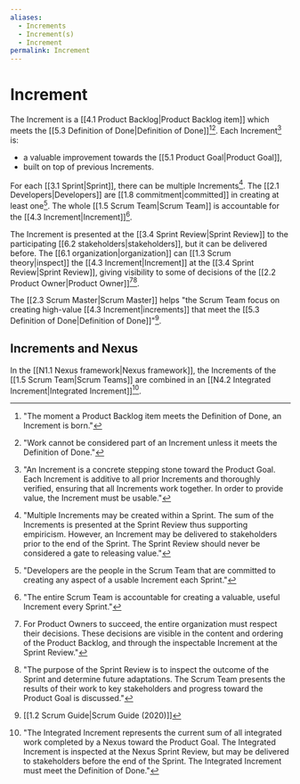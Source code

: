 ```yaml
---
aliases:
  - Increments
  - Increment(s)
  - Increment
permalink: Increment
---
```

# Increment

The Increment is a [[4.1 Product Backlog|Product Backlog item]] which meets the [[5.3 Definition of Done|Definition of Done]][^the-moment-a-pbi][^work-cannot-be]. Each Increment[^an-increment-is] is:
- a valuable improvement towards the [[5.1 Product Goal|Product Goal]],
- built on top of previous Increments.

[^an-increment-is]: "An Increment is a concrete stepping stone toward the Product Goal. Each Increment is additive to all prior Increments and thoroughly verified, ensuring that all Increments work together. In order to provide value, the Increment must be usable."[^scrum-guide-2020]
[^the-moment-a-pbi]: "The moment a Product Backlog item meets the Definition of Done, an Increment is born."[^scrum-guide-2020]
[^work-cannot-be]: "Work cannot be considered part of an Increment unless it meets the Definition of Done."[^scrum-guide-2020]

For each [[3.1 Sprint|Sprint]], there can be multiple Increments[^multiple-increments]. The [[2.1 Developers|Developers]] are [[1.8 commitment|committed]] in creating at least one[^developers-definition]. The whole [[1.5 Scrum Team|Scrum Team]] is accountable for the [[4.3 Increment|Increment]][^increment-sprint-accountability].

[^multiple-increments]: "Multiple Increments may be created within a Sprint. The sum of the Increments is presented at the Sprint Review thus supporting empiricism. However, an Increment may be delivered to stakeholders prior to the end of the Sprint. The Sprint Review should never be considered a gate to releasing value."[^scrum-guide-2020]
[^developers-definition]: "Developers are the people in the Scrum Team that are committed to creating any aspect of a usable Increment each Sprint."[^scrum-guide-2020]
[^increment-sprint-accountability]: "The entire Scrum Team is accountable for creating a valuable, useful Increment every Sprint."[^scrum-guide-2020]

The Increment is presented at the [[3.4 Sprint Review|Sprint Review]] to the participating [[6.2 stakeholders|stakeholders]], but it can be delivered before. The [[6.1 organization|organization]] can [[1.3 Scrum theory|inspect]] the [[4.3 Increment|Increment]] at the [[3.4 Sprint Review|Sprint Review]], giving visibility to some of decisions of the [[2.2 Product Owner|Product Owner]][^for-po-succeed][^purpose-sprint-review].

[^for-po-succeed]:For Product Owners to succeed, the entire organization must respect their decisions. These decisions are visible in the content and ordering of the Product Backlog, and through the inspectable Increment at the Sprint Review."[^scrum-guide-2020]
[^purpose-sprint-review]: "The purpose of the Sprint Review is to inspect the outcome of the Sprint and determine future adaptations. The Scrum Team presents the results of their work to key stakeholders and progress toward the Product Goal is discussed."

The [[2.3 Scrum Master|Scrum Master]] helps "the Scrum Team focus on creating high-value [[4.3 Increment|increments]] that meet the [[5.3 Definition of Done|Definition of Done]]"[^scrum-guide-2020].

[^scrum-guide-2020]: [[1.2 Scrum Guide|Scrum Guide (2020)]]
[^multiple-increments]: "Developers are the people in the Scrum Team that are committed to creating any aspect of a usable Increment each Sprint." "Multiple Increments may be created within a Sprint."[^scrum-guide-2020]

## Increments and Nexus

In the [[N1.1 Nexus framework|Nexus framework]], the Increments of the [[1.5 Scrum Team|Scrum Teams]] are combined in an [[N4.2 Integrated Increment|Integrated Increment]][^represents-current-sum].

[^represents-current-sum]: "The Integrated Increment represents the current sum of all integrated work completed by a Nexus toward the Product Goal. The Integrated Increment is inspected at the Nexus Sprint Review, but may be delivered to stakeholders before the end of the Sprint. The Integrated Increment must meet the Definition of Done."[^nexus-guide-2021]

[^nexus-guide-2021]: [[N1.2 Nexus Guide|Nexus Guide (2021)]]
